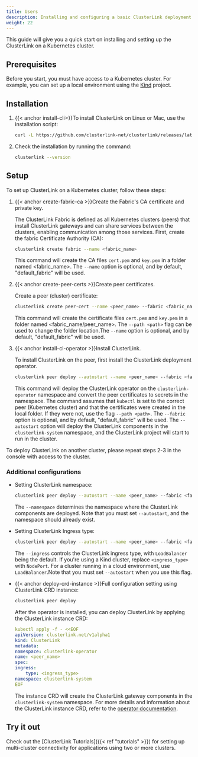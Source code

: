 ```yaml
---
title: Users
description: Installing and configuring a basic ClusterLink deployment
weight: 22
---
```


This guide will give you a quick start on installing and setting up the ClusterLink on a Kubernetes cluster.

## Prerequisites

Before you start, you must have access to a Kubernetes cluster. For example, you can set up a local environment using the [Kind](https://kind.sigs.k8s.io/) project.

## Installation

1. {{< anchor install-cli>}}To install ClusterLink on Linux or Mac, use the installation script:

    ```sh
    curl -L https://github.com/clusterlink-net/clusterlink/releases/latest/download/clusterlink.sh | sh -
    ```

1. Check the installation by running the command:

    ```sh
    clusterlink --version
    ```

## Setup

To set up ClusterLink on a Kubernetes cluster, follow these steps:

1. {{< anchor create-fabric-ca >}}Create the Fabric's CA certificate and private key.

    The ClusterLink Fabric is defined as all Kubernetes clusters (peers) that install ClusterLink gateways and can share services between the clusters, enabling communication among those services.
    First, create the fabric Certificate Authority (CA):

    ```sh
    clusterlink create fabric --name <fabric_name>
    ```

    This command will create the CA files `cert.pem` and `key.pem` in a folder named <fabric_name>. The `--name` option is optional, and by default, "default_fabric" will be used.

1. {{< anchor create-peer-certs >}}Create peer certificates.

    Create a peer (cluster) certificate:

    ```sh
    clusterlink create peer-cert --name <peer_name> --fabric <fabric_name>
    ```

    This command will create the certificate files `cert.pem` and `key.pem` in a folder named <fabric_name/peer_name>. The `--path <path>` flag can be used to change the folder location.The `--name` option is optional, and by default, "default_fabric" will be used.

1. {{< anchor install-cl-operator >}}Install ClusterLink.

    To install ClusterLink on the peer, first install the ClusterLink deployment operator.

    ```sh
    clusterlink peer deploy --autostart --name <peer_name> --fabric <fabric_name>
    ```

    This command will deploy the ClusterLink operator on the `clusterlink-operator` namespace and convert the peer certificates to secrets in the namespace.
    The command assumes that `kubectl` is set to the correct peer (Kubernetes cluster) and that the certificates were created in the local folder. If they were not, use the flag `--path <path>`. The `--fabric` option is optional, and by default, "default_fabric" will be used.
    The `--autostart` option will deploy the ClusterLink components in the `clusterlink-system` namespace, and the ClusterLink project will start to run in the cluster.

To deploy ClusterLink on another cluster, please repeat steps 2-3 in the console with access to the cluster.

### Additional configurations

* Setting ClusterLink namespace:

    ```sh
    clusterlink peer deploy --autostart --name <peer_name> --fabric <fabric_name> --namespace <namespace>
    ```

    The `--namespace` determines the namespace where the ClusterLink components are deployed. Note that you must set `--autostart`, and the namespace should already exist.

* Setting ClusterLink Ingress type:

    ```sh
    clusterlink peer deploy --autostart --name <peer_name> --fabric <fabric_name> --ingress <ingress_type>
    ```

    The `--ingress` controls the ClusterLink ingress type, with `LoadBalancer` being the default. If you're using a Kind cluster, replace `<ingress_type>` with `NodePort`. For a cluster running in a cloud environment, use `LoadBalancer`.Note that you must set `--autostart` when you use this flag.

* {{< anchor deploy-crd-instance >}}Full configuration setting using ClusterLink CRD instance:

    ```sh
    clusterlink peer deploy
    ```

    After the operator is installed, you can deploy ClusterLink by applying the ClusterLink instance CRD:

    ```yaml
    kubectl apply -f - <<EOF
    apiVersion: clusterlink.net/v1alpha1
    kind: ClusterLink
    metadata:
    namespace: clusterlink-operator
    name: <peer_name>
    spec:
    ingress:
        type: <ingress_type>
    namespace: clusterlink-system
    EOF
    ```

    The instance CRD will create the ClusterLink gateway components in the `clusterlink-system` namespace.
    For more details and information about the ClusterLink instance CRD, refer to the [operator documentation](https://github.com/clusterlink-net/clusterlink/blob/main/design-proposals/project-deployment.md#clusterlink-crd).

## Try it out

Check out the [ClusterLink Tutorials]({{< ref "tutorials" >}}) for setting up
 multi-cluster connectivity for applications using two or more clusters.
